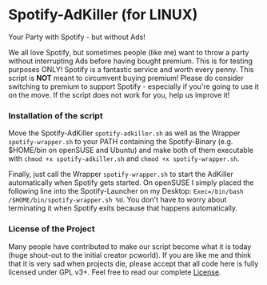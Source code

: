 # Spotify-AdKiller (for LINUX)

Your Party with Spotify - but without Ads!

We all love Spotify, but sometimes people (like me) want to throw a party without interrupting Ads before having bought premium. This is for testing purposes ONLY! Spotify is a fantastic service and worth every penny. This script is **NOT** meant to circumvent buying premium! Please do consider switching to premium to support Spotify - especially if you're going to use it on the move. If the script does not work for you, help us improve it!

### Installation of the script

Move the Spotify-AdKiller `spotify-adkiller.sh` as well as the Wrapper `spotify-wrapper.sh` to your PATH containing the Spotify-Binary (e.g. $HOME/bin on openSUSE and Ubuntu) and make both of them executable with `chmod +x spotify-adkiller.sh` and `chmod +x spotify-wrapper.sh`.

Finally, just call the Wrapper `spotify-wrapper.sh` to start the AdKiller automatically when Spotify gets started. On openSUSE I simply placed the following line into the Spotify-Launcher on my Desktop: `Exec=/bin/bash /$HOME/bin/spotify-wrapper.sh %U`. You don't have to worry about terminating it when Spotify exits because that happens automatically.

### License of the Project

Many people have contributed to make our script become what it is today (huge shout-out to the initial creator pcworld). If you are like me and think that it is very sad when projects die, please accept that all code here is fully licensed under GPL v3+. Feel free to read our complete [License](https://github.com/SecUpwN/Spotify-AdKiller/blob/master/LICENSE).
